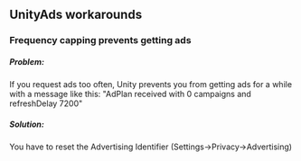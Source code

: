 ## UnityAds workarounds

### Frequency capping prevents getting ads

##### Problem:  
If you request ads too often, Unity prevents you from getting ads for a while with a message like this: "AdPlan received with 0 campaigns and refreshDelay 7200"

##### Solution:  
You have to reset the Advertising Identifier (Settings->Privacy->Advertising)
